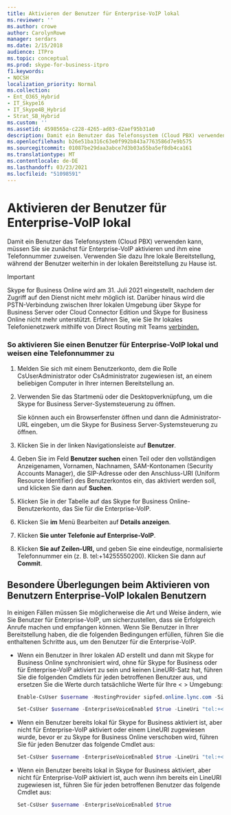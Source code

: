 ```yaml
---
title: Aktivieren der Benutzer für Enterprise-VoIP lokal
ms.reviewer: ''
ms.author: crowe
author: CarolynRowe
manager: serdars
ms.date: 2/15/2018
audience: ITPro
ms.topic: conceptual
ms.prod: skype-for-business-itpro
f1.keywords:
- NOCSH
localization_priority: Normal
ms.collection:
- Ent_O365_Hybrid
- IT_Skype16
- IT_Skype4B_Hybrid
- Strat_SB_Hybrid
ms.custom: ''
ms.assetid: 4598565a-c228-4265-ad03-d2aef95b31a0
description: Damit ein Benutzer das Telefonsystem (Cloud PBX) verwenden kann, müssen Sie sie zunächst für Enterprise-VoIP aktivieren und ihm eine Telefonnummer zuweisen. Verwenden Sie dazu Ihre lokale Bereitstellung, während der Benutzer weiterhin in der lokalen Bereitstellung zu Hause ist.
ms.openlocfilehash: b26e51ba316c63e0f992b843a7763586d7e9b575
ms.sourcegitcommit: 01087be29daa3abce7d3b03a55ba5ef8db4ca161
ms.translationtype: MT
ms.contentlocale: de-DE
ms.lasthandoff: 03/23/2021
ms.locfileid: "51098591"
---
```

# <a name="enable-the-users-for-enterprise-voice-on-premises"></a>Aktivieren der Benutzer für Enterprise-VoIP lokal
 
Damit ein Benutzer das Telefonsystem (Cloud PBX) verwenden kann, müssen Sie sie zunächst für Enterprise-VoIP aktivieren und ihm eine Telefonnummer zuweisen. Verwenden Sie dazu Ihre lokale Bereitstellung, während der Benutzer weiterhin in der lokalen Bereitstellung zu Hause ist.

> [!Important]
> Skype for Business Online wird am 31. Juli 2021 eingestellt, nachdem der Zugriff auf den Dienst nicht mehr möglich ist.  Darüber hinaus wird die PSTN-Verbindung zwischen Ihrer lokalen Umgebung über Skype for Business Server oder Cloud Connector Edition und Skype for Business Online nicht mehr unterstützt.  Erfahren Sie, wie Sie Ihr lokales Telefonienetzwerk mithilfe von Direct Routing mit Teams [verbinden.](/MicrosoftTeams/direct-routing-landing-page)
  
### <a name="to-enable-a-user-for-enterprise-voice-on-premises-and-assign-a-phone-number"></a>So aktivieren Sie einen Benutzer für Enterprise-VoIP lokal und weisen eine Telefonnummer zu

1. Melden Sie sich mit einem Benutzerkonto, dem die Rolle CsUserAdministrator oder CsAdministrator zugewiesen ist, an einem beliebigen Computer in Ihrer internen Bereitstellung an.
    
2. Verwenden Sie das Startmenü oder die Desktopverknüpfung, um die Skype for Business Server-Systemsteuerung zu öffnen.
    
    Sie können auch ein Browserfenster öffnen und dann die Administrator-URL eingeben, um die Skype for Business Server-Systemsteuerung zu öffnen.
    
3. Klicken Sie in der linken Navigationsleiste auf **Benutzer**.
    
4. Geben Sie im Feld **Benutzer suchen** einen Teil oder den vollständigen Anzeigenamen, Vornamen, Nachnamen, SAM-Kontonamen (Security Accounts Manager), die SIP-Adresse oder den Anschluss-URI (Uniform Resource Identifier) des Benutzerkontos ein, das aktiviert werden soll, und klicken Sie dann auf **Suchen**.
    
5. Klicken Sie in der Tabelle auf das Skype for Business Online-Benutzerkonto, das Sie für die Enterprise-VoIP.
    
6. Klicken Sie **im** Menü Bearbeiten auf **Details anzeigen**.
    
7. Klicken **Sie unter** **Telefonie auf Enterprise-VoIP**.
    
8. Klicken **Sie auf Zeilen-URI,** und geben Sie eine eindeutige, normalisierte Telefonnummer ein (z. B. tel:+14255550200). Klicken Sie dann auf **Commit**.
    
## <a name="special-considerations-when-enabling-users-for-enterprise-voice-on-premises"></a>Besondere Überlegungen beim Aktivieren von Benutzern Enterprise-VoIP lokalen Benutzern

In einigen Fällen müssen Sie möglicherweise die Art und Weise ändern, wie Sie Benutzer für Enterprise-VoIP, um sicherzustellen, dass sie Erfolgreich Anrufe machen und empfangen können. Wenn Sie Benutzer in Ihrer Bereitstellung haben, die die folgenden Bedingungen erfüllen, führen Sie die enthaltenen Schritte aus, um den Benutzer für die Enterprise-VoIP.
  
- Wenn ein Benutzer in Ihrer lokalen AD erstellt und dann mit Skype for Business Online synchronisiert wird, ohne für Skype for Business oder für Enterprise-VoIP aktiviert zu sein und keinen LineURI-Satz hat, führen Sie die folgenden Cmdlets für jeden betroffenen Benutzer aus, und ersetzen Sie die Werte durch tatsächliche Werte für Ihre \< \> Umgebung:
    
  ```powershell
  Enable-CsUser $username -HostingProvider sipfed.online.lync.com -SipAddress sip:<UserName>@<SIP Domain>
  ```

  ```powershell
  Set-CsUser $username -EnterpriseVoiceEnabled $true -LineUri "tel:+<Telephone Number>"
  ```

- Wenn ein Benutzer bereits lokal für Skype for Business aktiviert ist, aber nicht für Enterprise-VoIP aktiviert oder einem LineURI zugewiesen wurde, bevor er zu Skype for Business Online verschoben wird, führen Sie für jeden Benutzer das folgende Cmdlet aus:
    
  ```powershell
  Set-CsUser $username -EnterpriseVoiceEnabled $true -LineUri "tel:+<Telephone Number>"
  ```

- Wenn ein Benutzer bereits lokal in Skype for Business aktiviert, aber nicht für Enterprise-VoIP aktiviert ist, auch wenn ihm bereits ein LineURI zugewiesen ist, führen Sie für jeden betroffenen Benutzer das folgende Cmdlet aus:
    
  ```powershell
  Set-CsUser $username -EnterpriseVoiceEnabled $true
  ```